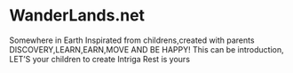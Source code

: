 # WanderLands.net
Somewhere in Earth 
Inspirated from childrens,created with parents 
DISCOVERY,LEARN,EARN,MOVE AND BE HAPPY!
This can be introduction,
LET’S your children to create Intriga
Rest is yours
